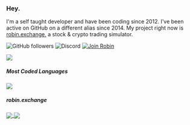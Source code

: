 ### Hey.
I'm a self taught developer and have been coding since 2012.
I've been active on GitHub on a different alias since 2014.
My project right now is [robin.exchange,](https://robin.exchange/) a stock & crypto trading simulator.

![GitHub followers](https://img.shields.io/github/followers/ro-m-an?style=social)
![Discord](https://img.shields.io/discord/751469608615280670)
[![Join Robin](https://img.shields.io/badge/join-robin-orange)](https://robin.exchange/)

<a href="https://github.com/anuraghazra/github-readme-stats">
  <img align="center" src="https://github-readme-stats.anuraghazra1.vercel.app/api?username=ro-m-an&show_icons=true&include_all_commits=true&theme=dark"/>
</a>

##### Most Coded Languages
<a href="https://github.com/anuraghazra/github-readme-stats">
  <img align="center" src="https://github-readme-stats.anuraghazra1.vercel.app/api/top-langs/?username=ro-m-an&layout=compact&theme=dark" />
</a>

##### robin.exchange

<a href="https://github.com/robin-exchange/static">
  <img align="center" src="https://github-readme-stats.anuraghazra1.vercel.app/api/pin/?username=robin-exchange&repo=static&theme=dark" />
</a>    

<a href="https://github.com/robin-exchange/server">
  <img align="center" src="https://github-readme-stats.anuraghazra1.vercel.app/api/pin/?username=robin-exchange&repo=server&theme=dark" />
</a>

